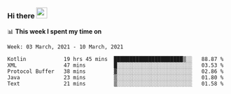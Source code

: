 ### Hi there <a href="https://www.gautamkrishnar.com/"><img src="https://media.giphy.com/media/hvRJCLFzcasrR4ia7z/giphy.gif" width="25px"></a>

📊 **This week I spent my time on**

<!--START_SECTION:waka-->
```text
Week: 03 March, 2021 - 10 March, 2021

Kotlin            19 hrs 45 mins  ██████████████████████▒░░   88.87 % 
XML               47 mins         █░░░░░░░░░░░░░░░░░░░░░░░░   03.53 % 
Protocol Buffer   38 mins         ▓░░░░░░░░░░░░░░░░░░░░░░░░   02.86 % 
Java              23 mins         ▒░░░░░░░░░░░░░░░░░░░░░░░░   01.80 % 
Text              21 mins         ▒░░░░░░░░░░░░░░░░░░░░░░░░   01.58 % 
```
<!--END_SECTION:waka-->
